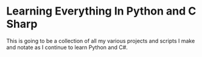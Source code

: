 # Learning Everything In Python and C Sharp
This is going to be a collection of all my various projects and scripts I make and notate as I continue to learn Python and C#.

